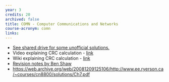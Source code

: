 ```yaml
---
year: 3
credits: 20
archived: false
title: COMN - Computer Communications and Networks
course-acronym: comn
links:
---
```


- <u>See shared drive for some unofficial solutions.</u>
- Video explaining CRC calculation - [link](http://www.youtube.com/watch?v=0apqZ4jsGmI)
- Wiki explaining CRC calculation - [link](http://en.wikipedia.org/wiki/Cyclic_redundancy_check)
- [Revision notes by Ben Shaw](https://github.com/benshaaw/revision/tree/master/COMN)
- https://web.archive.org/web/20081209125106/http://www.ee.ryerson.ca/~courses/cn8800/solutions/Ch7.pdf

